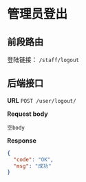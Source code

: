 # 管理员登出

## 前段路由

登陆链接： `/staff/logout`

## 后端接口

**URL** `POST /user/logout/`

**Request body**
```
空body
```

**Response**
```json
{
  "code": "OK",
  "msg": "成功"
}
```